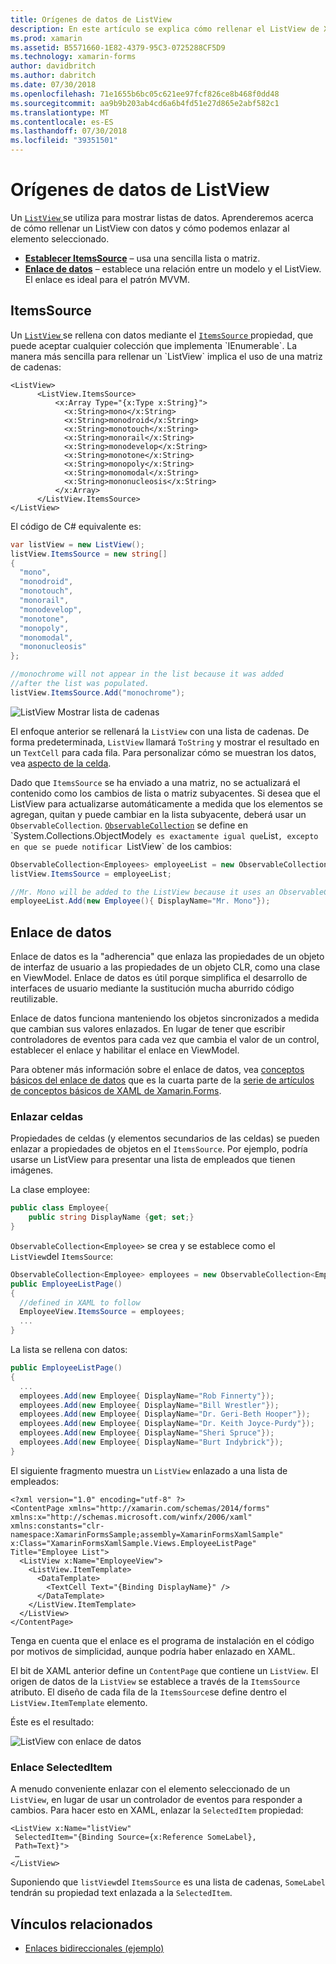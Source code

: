 ```yaml
---
title: Orígenes de datos de ListView
description: En este artículo se explica cómo rellenar el ListView de Xamarin.Forms con datos y cómo usar el enlace de datos con un ListView.
ms.prod: xamarin
ms.assetid: B5571660-1E82-4379-95C3-0725288CF5D9
ms.technology: xamarin-forms
author: davidbritch
ms.author: dabritch
ms.date: 07/30/2018
ms.openlocfilehash: 71e1655b6bc05c621ee97fcf826ce8b468f0dd48
ms.sourcegitcommit: aa9b9b203ab4cd6a6b4fd51e27d865e2abf582c1
ms.translationtype: MT
ms.contentlocale: es-ES
ms.lasthandoff: 07/30/2018
ms.locfileid: "39351501"
---
```

# <a name="listview-data-sources"></a>Orígenes de datos de ListView

Un [ `ListView` ](xref:Xamarin.Forms.ListView) se utiliza para mostrar listas de datos. Aprenderemos acerca de cómo rellenar un ListView con datos y cómo podemos enlazar al elemento seleccionado.

- **[Establecer ItemsSource](#ItemsSource)**  &ndash; usa una sencilla lista o matriz.
- **[Enlace de datos](#Data_Binding)**  &ndash; establece una relación entre un modelo y el ListView. El enlace es ideal para el patrón MVVM.

## <a name="itemssource"></a>ItemsSource

Un [ `ListView` ](xref:Xamarin.Forms.ListView) se rellena con datos mediante el [ `ItemsSource` ](xref:Xamarin.Forms.ItemsView`1.ItemsSource) propiedad, que puede aceptar cualquier colección que implementa `IEnumerable`. La manera más sencilla para rellenar un `ListView` implica el uso de una matriz de cadenas:

```xaml
<ListView>
      <ListView.ItemsSource>
          <x:Array Type="{x:Type x:String}">
            <x:String>mono</x:String>
            <x:String>monodroid</x:String>
            <x:String>monotouch</x:String>
            <x:String>monorail</x:String>
            <x:String>monodevelop</x:String>
            <x:String>monotone</x:String>
            <x:String>monopoly</x:String>
            <x:String>monomodal</x:String>
            <x:String>mononucleosis</x:String>
          </x:Array>
      </ListView.ItemsSource>
</ListView>
```

El código de C# equivalente es:

```csharp
var listView = new ListView();
listView.ItemsSource = new string[]
{
  "mono",
  "monodroid",
  "monotouch",
  "monorail",
  "monodevelop",
  "monotone",
  "monopoly",
  "monomodal",
  "mononucleosis"
};

//monochrome will not appear in the list because it was added
//after the list was populated.
listView.ItemsSource.Add("monochrome");
```

![](data-and-databinding-images/itemssource-simple.png "ListView Mostrar lista de cadenas")

El enfoque anterior se rellenará la `ListView` con una lista de cadenas. De forma predeterminada, `ListView` llamará `ToString` y mostrar el resultado en un `TextCell` para cada fila. Para personalizar cómo se muestran los datos, vea [aspecto de la celda](~/xamarin-forms/user-interface/listview/customizing-cell-appearance.md).

Dado que `ItemsSource` se ha enviado a una matriz, no se actualizará el contenido como los cambios de lista o matriz subyacentes. Si desea que el ListView para actualizarse automáticamente a medida que los elementos se agregan, quitan y puede cambiar en la lista subyacente, deberá usar un `ObservableCollection`. [`ObservableCollection`](xref:System.Collections.ObjectModel.ObservableCollection`1) se define en `System.Collections.ObjectModel` y es exactamente igual que `List`, excepto en que se puede notificar `ListView` de los cambios:

```csharp
ObservableCollection<Employees> employeeList = new ObservableCollection<Employess>();
listView.ItemsSource = employeeList;

//Mr. Mono will be added to the ListView because it uses an ObservableCollection
employeeList.Add(new Employee(){ DisplayName="Mr. Mono"});
```

<a name="Data_Binding" />

## <a name="data-binding"></a>Enlace de datos
Enlace de datos es la "adherencia" que enlaza las propiedades de un objeto de interfaz de usuario a las propiedades de un objeto CLR, como una clase en ViewModel. Enlace de datos es útil porque simplifica el desarrollo de interfaces de usuario mediante la sustitución mucha aburrido código reutilizable.

Enlace de datos funciona manteniendo los objetos sincronizados a medida que cambian sus valores enlazados. En lugar de tener que escribir controladores de eventos para cada vez que cambia el valor de un control, establecer el enlace y habilitar el enlace en ViewModel.

Para obtener más información sobre el enlace de datos, vea [conceptos básicos del enlace de datos](~/xamarin-forms/xaml/xaml-basics/data-binding-basics.md) que es la cuarta parte de la [serie de artículos de conceptos básicos de XAML de Xamarin.Forms](~/xamarin-forms/xaml/xaml-basics/index.md).

### <a name="binding-cells"></a>Enlazar celdas
Propiedades de celdas (y elementos secundarios de las celdas) se pueden enlazar a propiedades de objetos en el `ItemsSource`. Por ejemplo, podría usarse un ListView para presentar una lista de empleados que tienen imágenes.

La clase employee:

```csharp
public class Employee{
    public string DisplayName {get; set;}
}
```

`ObservableCollection<Employee>` se crea y se establece como el `ListView`del `ItemsSource`:

```csharp
ObservableCollection<Employee> employees = new ObservableCollection<Employee>();
public EmployeeListPage()
{
  //defined in XAML to follow
  EmployeeView.ItemsSource = employees;
  ...
}
```

La lista se rellena con datos:

```csharp
public EmployeeListPage()
{
  ...
  employees.Add(new Employee{ DisplayName="Rob Finnerty"});
  employees.Add(new Employee{ DisplayName="Bill Wrestler"});
  employees.Add(new Employee{ DisplayName="Dr. Geri-Beth Hooper"});
  employees.Add(new Employee{ DisplayName="Dr. Keith Joyce-Purdy"});
  employees.Add(new Employee{ DisplayName="Sheri Spruce"});
  employees.Add(new Employee{ DisplayName="Burt Indybrick"});
}
```

El siguiente fragmento muestra un `ListView` enlazado a una lista de empleados:

```xaml
<?xml version="1.0" encoding="utf-8" ?>
<ContentPage xmlns="http://xamarin.com/schemas/2014/forms"
xmlns:x="http://schemas.microsoft.com/winfx/2006/xaml"
xmlns:constants="clr-namespace:XamarinFormsSample;assembly=XamarinFormsXamlSample"
x:Class="XamarinFormsXamlSample.Views.EmployeeListPage"
Title="Employee List">
  <ListView x:Name="EmployeeView">
    <ListView.ItemTemplate>
      <DataTemplate>
        <TextCell Text="{Binding DisplayName}" />
      </DataTemplate>
    </ListView.ItemTemplate>
  </ListView>
</ContentPage>
```

Tenga en cuenta que el enlace es el programa de instalación en el código por motivos de simplicidad, aunque podría haber enlazado en XAML.

El bit de XAML anterior define un `ContentPage` que contiene un `ListView`. El origen de datos de la `ListView` se establece a través de la `ItemsSource` atributo. El diseño de cada fila de la `ItemsSource`se define dentro el `ListView.ItemTemplate` elemento.

Éste es el resultado:

![](data-and-databinding-images/bound-data.png "ListView con enlace de datos")

### <a name="binding-selecteditem"></a>Enlace SelectedItem

A menudo conveniente enlazar con el elemento seleccionado de un `ListView`, en lugar de usar un controlador de eventos para responder a cambios. Para hacer esto en XAML, enlazar la `SelectedItem` propiedad:

```xaml
<ListView x:Name="listView"
 SelectedItem="{Binding Source={x:Reference SomeLabel},
 Path=Text}">
 …
</ListView>
```

Suponiendo que `listView`del `ItemsSource` es una lista de cadenas, `SomeLabel` tendrán su propiedad text enlazada a la `SelectedItem`.

## <a name="related-links"></a>Vínculos relacionados

- [Enlaces bidireccionales (ejemplo)](https://developer.xamarin.com/samples/xamarin-forms/UserInterface/ListView/SwitchEntryTwoBinding)

